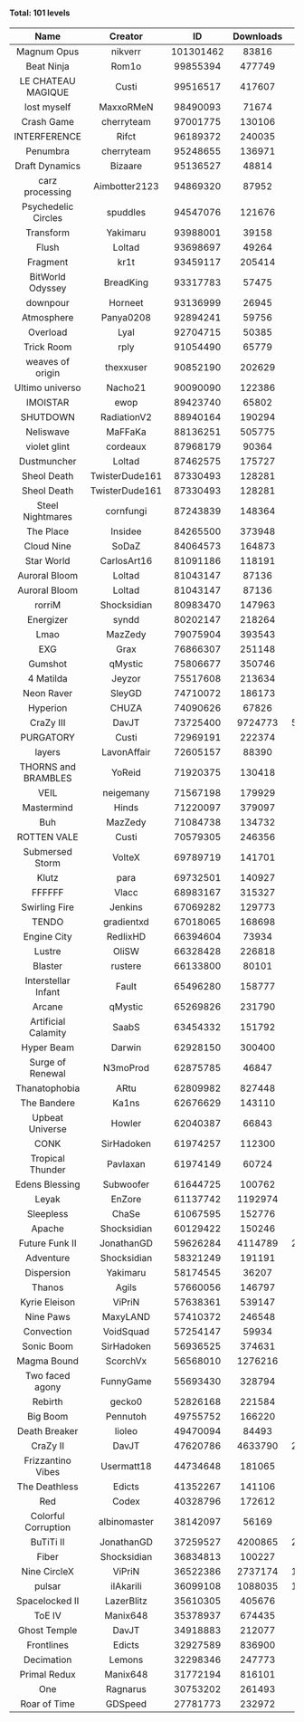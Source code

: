 #### Total: 101 levels

| Name | Creator | ID | Downloads | Likes |
|:---:|:---:|:---:|:---:|:---:|
| Magnum Opus | nikverr | 101301462 | 83816 | 2560
| Beat Ninja | Rom1o | 99855394 | 477749 | 30452
| LE CHATEAU MAGIQUE | Custi | 99516517 | 417607 | 17226
| lost myself | MaxxoRMeN | 98490093 | 71674 | 3932
| Crash Game | cherryteam | 97001775 | 130106 | 7565
| INTERFERENCE | Rifct | 96189372 | 240035 | 8637
| Penumbra | cherryteam | 95248655 | 136971 | 7545
| Draft Dynamics | Bizaare | 95136527 | 48814 | 2739
| carz processing | Aimbotter2123 | 94869320 | 87952 | 2752
| Psychedelic Circles | spuddles | 94547076 | 121676 | 5045
| Transform | Yakimaru | 93988001 | 39158 | 1758
| Flush | Loltad | 93698697 | 49264 | 2313
| Fragment | kr1t | 93459117 | 205414 | 6467
| BitWorld Odyssey | BreadKing | 93317783 | 57475 | 3915
| downpour | Horneet | 93136999 | 26945 | 1596
| Atmosphere | Panya0208 | 92894241 | 59756 | 3935
| Overload | Lyal | 92704715 | 50385 | 3097
| Trick Room | rply | 91054490 | 65779 | 2957
| weaves of origin  | thexxuser | 90852190 | 202629 | 7218
| Ultimo universo | Nacho21 | 90090090 | 122386 | 8319
| IMOISTAR | ewop | 89423740 | 65802 | 3199
| SHUTDOWN | RadiationV2 | 88940164 | 190294 | 7337
| Neliswave | MaFFaKa | 88136251 | 505775 | 25729
| violet glint | cordeaux | 87968179 | 90364 | 3717
| Dustmuncher | Loltad | 87462575 | 175727 | 6690
| Sheol Death | TwisterDude161 | 87330493 | 128281 | 4849
| Sheol Death | TwisterDude161 | 87330493 | 128281 | 4849
| Steel Nightmares | cornfungi | 87243839 | 148364 | 5983
| The  Place | Insidee | 84265500 | 373948 | 9915
| Cloud Nine | SoDaZ | 84064573 | 164873 | 5567
| Star World | CarlosArt16 | 81091186 | 118191 | 6224
| Auroral Bloom | Loltad | 81043147 | 87136 | 4977
| Auroral Bloom | Loltad | 81043147 | 87136 | 4977
| rorriM | Shocksidian | 80983470 | 147963 | 6615
| Energizer | syndd | 80202147 | 218264 | 11848
| Lmao | MazZedy | 79075904 | 393543 | 21344
| EXG | Grax | 76866307 | 251148 | 12377
| Gumshot | qMystic | 75806677 | 350746 | 18675
| 4 Matilda | Jeyzor | 75517608 | 213634 | 9951
| Neon Raver | SleyGD | 74710072 | 186173 | 7570
| Hyperion | CHUZA | 74090626 | 67826 | 3715
| CraZy III | DavJT | 73725400 | 9724773 | 568910
| PURGATORY | Custi | 72969191 | 222374 | 10938
| layers | LavonAffair | 72605157 | 88390 | 4190
| THORNS and BRAMBLES | YoReid | 71920375 | 130418 | 6878
| VEIL | neigemany | 71567198 | 179929 | 8393
| Mastermind | Hinds | 71220097 | 379097 | 18020
| Buh | MazZedy | 71084738 | 134732 | 8150
| ROTTEN VALE | Custi | 70579305 | 246356 | 11043
| Submersed Storm |  VolteX | 69789719 | 141701 | 6845
| Klutz | para | 69732501 | 140927 | 6813
| FFFFFF | Vlacc | 68983167 | 315327 | 13603
| Swirling Fire | Jenkins | 67069282 | 129773 | 6190
| TENDO | gradientxd | 67018065 | 168698 | 10585
| Engine City | RedlixHD | 66394604 | 73934 | 4696
| Lustre | OliSW | 66328428 | 226818 | 6307
| Blaster | rustere | 66133800 | 80101 | 3253
| Interstellar Infant | Fault | 65496280 | 158777 | 11667
| Arcane | qMystic | 65269826 | 231790 | 19008
| Artificial Calamity | SaabS | 63454332 | 151792 | 4767
| Hyper Beam | Darwin | 62928150 | 300400 | 8855
| Surge of Renewal | N3moProd | 62875785 | 46847 | 2933
| Thanatophobia | ARtu | 62809982 | 827448 | 52023
| The Bandere | Ka1ns | 62676629 | 143110 | 4903
| Upbeat Universe | Howler | 62040387 | 66843 | 3689
| CONK | SirHadoken | 61974257 | 112300 | 4639
| Tropical Thunder | Pavlaxan | 61974149 | 60724 | 3626
| Edens Blessing | Subwoofer | 61644725 | 100762 | 5662
| Leyak | EnZore | 61137742 | 1192974 | 73432
| Sleepless | ChaSe | 61067595 | 152776 | 8972
| Apache | Shocksidian | 60129422 | 150246 | 7065
| Future Funk II | JonathanGD | 59626284 | 4114789 | 220645
| Adventure | Shocksidian | 58321249 | 191191 | 6730
| Dispersion | Yakimaru | 58174545 | 36207 | 1953
| Thanos | Agils | 57660056 | 146797 | 9603
| Kyrie Eleison | ViPriN | 57638361 | 539147 | 23379
| Nine Paws | MaxyLAND | 57410372 | 246548 | 15684
| Convection | VoidSquad | 57254147 | 59934 | 2873
| Sonic Boom | SirHadoken | 56936525 | 374631 | 12354
| Magma Bound | ScorchVx | 56568010 | 1276216 | 89886
| Two faced agony | FunnyGame | 55693430 | 328794 | 16158
| Rebirth | gecko0 | 52826168 | 221584 | 14769
| Big Boom | Pennutoh | 49755752 | 166220 | 11500
| Death Breaker | lioleo | 49470094 | 84493 | 4010
| CraZy II | DavJT | 47620786 | 4633790 | 249600
| Frizzantino Vibes | Usermatt18 | 44734648 | 181065 | 12693
| The Deathless | Edicts | 41352267 | 141106 | 9811
| Red | Codex | 40328796 | 172612 | 11443
| Colorful Corruption | albinomaster | 38142097 | 56169 | 2414
| BuTiTi II | JonathanGD | 37259527 | 4200865 | 235925
| Fiber | Shocksidian | 36834813 | 100227 | 8444
| Nine CircleX | ViPriN | 36522386 | 2737174 | 124502
| pulsar | iIAkariIi | 36099108 | 1088035 | 149426
| Spacelocked II | LazerBlitz | 35610305 | 405676 | 29865
| ToE IV  | Manix648 | 35378937 | 674435 | 45098
| Ghost Temple | DavJT | 34918883 | 212077 | 14737
| Frontlines | Edicts | 32927589 | 836900 | 54610
| Decimation | Lemons | 32298346 | 247773 | 19645
| Primal Redux | Manix648 | 31772194 | 816101 | 60291
| One | Ragnarus | 30753202 | 261493 | 22546
| Roar of Time | GDSpeed | 27781773 | 232972 | 18271
